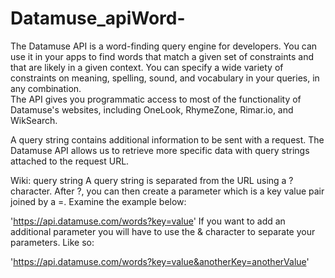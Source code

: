 # Datamuse_apiWord-
The Datamuse API is a word-finding query engine for developers. 
You can use it in your apps to find words that match a given set of constraints and that are likely in a given context. 
You can specify a wide variety of constraints on meaning, spelling, sound, and vocabulary in your queries, in any combination.  
The API gives you programmatic access to most of the functionality of Datamuse's websites, including OneLook, 
RhymeZone, Rimar.io, and WikSearch.

A query string contains additional information to be sent with a request. 
The Datamuse API allows us to retrieve more specific data with query strings attached to the request URL.

Wiki: query string
A query string is separated from the URL using a ? character. 
After ?, you can then create a parameter which is a key value pair joined by a =. Examine the example below:

'https://api.datamuse.com/words?key=value'
If you want to add an additional parameter you will have to use the & character to separate your parameters. Like so:

'https://api.datamuse.com/words?key=value&anotherKey=anotherValue'
